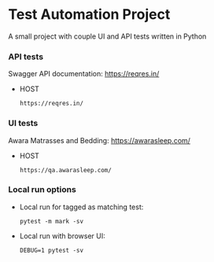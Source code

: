 # Test Automation Project
A small project with couple UI and API tests written in Python

### API tests

   Swagger API documentation: https://reqres.in/
 - HOST
    ```
    https://reqres.in/
    ```

### UI tests
    
   Awara Matrasses and Bedding: https://awarasleep.com/
 - HOST
    ```
    https://qa.awarasleep.com/
    ```



### Local run options

- Local run for tagged as matching test:
  ```
  pytest -m mark -sv
  ```  
- Local run with browser UI:
  ```
  DEBUG=1 pytest -sv